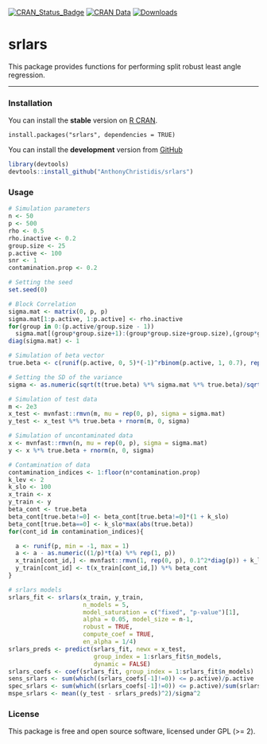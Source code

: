 [![CRAN\_Status\_Badge](https://www.r-pkg.org/badges/version/srlars)](https://cran.r-project.org/package=srlars)
[![CRAN Data](https://www.r-pkg.org/badges/last-release/srlars)](https://cran.r-project.org/package=srlars) 
[![Downloads](https://cranlogs.r-pkg.org/badges/srlars)](https://cran.r-project.org/package=srlars)

srlars
================

This package provides functions for performing split robust least angle regression.

---------------------------------------------------------------------------------------------

### Installation

You can install the **stable** version on [R CRAN](https://cran.r-project.org/package=srlars).

```{r installation, eval = FALSE}
install.packages("srlars", dependencies = TRUE)
```

You can install the **development** version from [GitHub](https://github.com/AnthonyChristidis/srlars)

``` r
library(devtools)
devtools::install_github("AnthonyChristidis/srlars")
```

### Usage

``` r
# Simulation parameters
n <- 50
p <- 500
rho <- 0.5
rho.inactive <- 0.2
group.size <- 25
p.active <- 100
snr <- 1
contamination.prop <- 0.2

# Setting the seed
set.seed(0)

# Block Correlation
sigma.mat <- matrix(0, p, p)
sigma.mat[1:p.active, 1:p.active] <- rho.inactive
for(group in 0:(p.active/group.size - 1))
  sigma.mat[(group*group.size+1):(group*group.size+group.size),(group*group.size+1):(group*group.size+group.size)] <- rho
diag(sigma.mat) <- 1

# Simulation of beta vector
true.beta <- c(runif(p.active, 0, 5)*(-1)^rbinom(p.active, 1, 0.7), rep(0, p - p.active))

# Setting the SD of the variance
sigma <- as.numeric(sqrt(t(true.beta) %*% sigma.mat %*% true.beta)/sqrt(snr))

# Simulation of test data
m <- 2e3
x_test <- mvnfast::rmvn(m, mu = rep(0, p), sigma = sigma.mat)
y_test <- x_test %*% true.beta + rnorm(m, 0, sigma)

# Simulation of uncontaminated data
x <- mvnfast::rmvn(n, mu = rep(0, p), sigma = sigma.mat)
y <- x %*% true.beta + rnorm(n, 0, sigma)

# Contamination of data
contamination_indices <- 1:floor(n*contamination.prop)
k_lev <- 2
k_slo <- 100
x_train <- x
y_train <- y
beta_cont <- true.beta
beta_cont[true.beta!=0] <- beta_cont[true.beta!=0]*(1 + k_slo)
beta_cont[true.beta==0] <- k_slo*max(abs(true.beta))
for(cont_id in contamination_indices){

  a <- runif(p, min = -1, max = 1)
  a <- a - as.numeric((1/p)*t(a) %*% rep(1, p))
  x_train[cont_id,] <- mvnfast::rmvn(1, rep(0, p), 0.1^2*diag(p)) + k_lev * a / as.numeric(sqrt(t(a) %*% solve(sigma.mat) %*% a))
  y_train[cont_id] <- t(x_train[cont_id,]) %*% beta_cont
}

# srlars models
srlars_fit <- srlars(x_train, y_train,
                     n_models = 5,
                     model_saturation = c("fixed", "p-value")[1],
                     alpha = 0.05, model_size = n-1,
                     robust = TRUE,
                     compute_coef = TRUE,
                     en_alpha = 1/4)
srlars_preds <- predict(srlars_fit, newx = x_test,
                        group_index = 1:srlars_fit$n_models,
                        dynamic = FALSE)
srlars_coefs <- coef(srlars_fit, group_index = 1:srlars_fit$n_models)
sens_srlars <- sum(which((srlars_coefs[-1]!=0)) <= p.active)/p.active
spec_srlars <- sum(which((srlars_coefs[-1]!=0)) <= p.active)/sum(srlars_coefs[-1]!=0)
mspe_srlars <- mean((y_test - srlars_preds)^2)/sigma^2
```

### License

This package is free and open source software, licensed under GPL (&gt;= 2).
